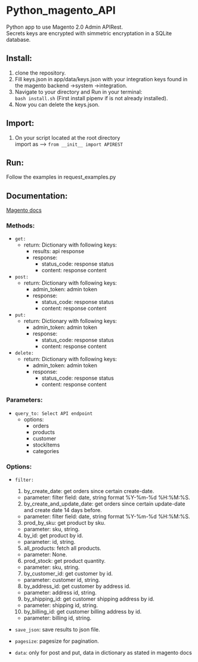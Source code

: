 # Python_magento_API
Python app to use Magento 2.0 Admin APIRest. \
Secrets keys are encrypted with simmetric encryptation in a SQLite database.

## Install:
1. clone the repository.
2. Fill keys.json in app/data/keys.json with your integration keys found in the magento backend ->system ->integration.
3. Navigate to your directory and Run in your terminal: \
     `bash install.sh` (First install pipenv if is not already installed).
5. Now you can delete the keys.json.

## Import:
1. On your script located at the root directory \
      import as --> `from __init__ import APIREST`

## Run:
Follow the examples in request_examples.py

## Documentation:
[Magento docs](https://magento.redoc.ly/2.4.2-admin/) 
### Methods:
- `get:`
    - return: Dictionary with following keys:
      - results: api response
      - response:
        - status_code: response status
        - content: response content
- `post:`
    - return: Dictionary with following keys:
      - admin_token: admin token
      - response:
        - status_code: response status
        - content: response content    
- `put:`
    - return: Dictionary with following keys:
      - admin_token: admin token
      - response:
        - status_code: response status
        - content: response content    
- `delete:`
    - return: Dictionary with following keys:
      - admin_token: admin token
      - response:
        - status_code: response status
        - content: response content    
 
### Parameters:
- `query_to: Select API endpoint`
  - options:
    - orders
    - products
    - customer
    - stockItems
    - categories

### Options:
- `filter:`
  1. by_create_date: get orders since certain create-date.
    - parameter: filter field: date, string format %Y-%m-%d %H:%M:%S.
  2. by_create_and_update_date: get orders since certain update-date and create date 14 days before.
    - parameter: filter field: date, string format %Y-%m-%d %H:%M:%S.
  3. prod_by_sku: get product by sku.
    - parameter: sku, string.
  4. by_id: get product by id.
    - parameter: id, string.
  5. all_products: fetch all products.
    - parameter: None.
  6. prod_stock: get product quantity.
    - parameter: sku, string.
  7. by_customer_id: get customer by id.
    - parameter: customer id, string.
  8. by_address_id: get customer by address id.
    - parameter: address id, string.
  9. by_shipping_id: get customer shipping address by id.
    - parameter: shipping id, string.
  10. by_billing_id: get customer billing address by id.
    - parameter: billing id, string.

- `save_json`: save results to json file.
- `pagesize`: pagesize for pagination.
- `data`: only for post and put, data in dictionary as stated in magento docs
